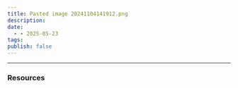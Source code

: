```yaml
---
title: Pasted image 20241104141912.png
description: 
date:
  - - 2025-05-23
tags: 
publish: false
---
```



---




### Resources
